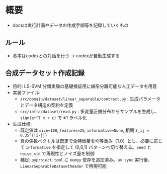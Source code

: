 # 概要
- docsは実行計画やデータの作成手順等を記録していくもの

## ルール
- 基本はcodexとの対話を行う → codexが自動生成する

## 合成データセット作成記録
- 目的: LS-SVM 分類実験の基礎検証用に線形分離可能な人工データを用意
- 実装ファイル:
  - `src/domain/dataset/linear_separable/contract.py` : 生成パラメータとデータ構造の契約を定義
  - `src/infra/dataset/read.py` : 多変量正規分布からサンプルを生成し、`sign(a*^T x + ε)` で ±1 ラベル化
- 生成仕様:
  - 既定値は `size=100`, `features=25`, `informative=None`, 相関 `Σ_ij = 0.35^{|i-j|}`
  - 真の係数ベクトルは既定で全特徴量を均等重み（1.0）とし、必要に応じて `informative` を指定して (0,0,1) パターンへ切り替える。`seed` と `noise_std` で再現性とノイズ量を制御
  - 補足: `pyproject.toml` に `numpy` 依存を追加済み。`uv sync` 実行後、`LinearSeparableDatasetReader` で再現可能
